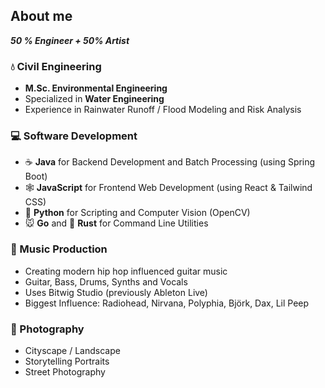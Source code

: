 ## About me

***50 % Engineer + 50% Artist***


### :droplet: Civil Engineering

- **M.Sc. Environmental Engineering**
- Specialized in **Water Engineering**
- Experience in Rainwater Runoff / Flood Modeling and Risk Analysis

### :computer: Software Development

- :coffee: **Java** for Backend Development and Batch Processing (using Spring Boot)
- :spider_web: **JavaScript** for Frontend Web Development (using React & Tailwind CSS)
- :snake: **Python** for Scripting and Computer Vision (OpenCV)
- :mouse: **Go** and :crab: **Rust** for Command Line Utilities

### :musical_note: Music Production

- Creating modern hip hop influenced guitar music
- Guitar, Bass, Drums, Synths and Vocals
- Uses Bitwig Studio (previously Ableton Live)
- Biggest Influence: Radiohead, Nirvana, Polyphia, Björk, Dax, Lil Peep

### :camera_flash: Photography

- Cityscape / Landscape
- Storytelling Portraits
- Street Photography
